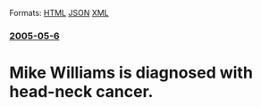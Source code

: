 
Formats: [HTML](/news/2005/05/6/mike-williams-is-diagnosed-with-head-neck-cancer.html)  [JSON](/news/2005/05/6/mike-williams-is-diagnosed-with-head-neck-cancer.json)  [XML](/news/2005/05/6/mike-williams-is-diagnosed-with-head-neck-cancer.xml)  

### [2005-05-6](/news/2005/05/6/index.md)

##### 
#  Mike Williams is diagnosed with head-neck cancer.



